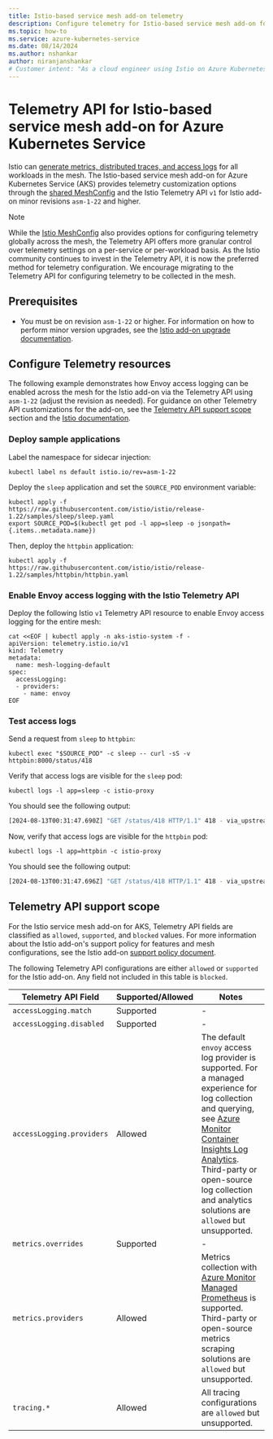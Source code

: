 ```yaml
---
title: Istio-based service mesh add-on telemetry
description: Configure telemetry for Istio-based service mesh add-on for Azure Kubernetes Service.
ms.topic: how-to
ms.service: azure-kubernetes-service
ms.date: 08/14/2024
ms.author: nshankar
author: niranjanshankar
# Customer intent: "As a cloud engineer using Istio on Azure Kubernetes Service, I want to configure telemetry for the service mesh so that I can customize metrics and logging for workloads, ensuring effective monitoring and observability of my applications."
---
```


# Telemetry API for Istio-based service mesh add-on for Azure Kubernetes Service

Istio can [generate metrics, distributed traces, and access logs][istio-telemetry-overview] for all workloads in the mesh. The Istio-based service mesh add-on for Azure Kubernetes Service (AKS) provides telemetry customization options through the [shared MeshConfig][istio-meshconfig] and the Istio Telemetry API `v1` for Istio add-on minor revisions `asm-1-22` and higher.

> [!NOTE]
> While the [Istio MeshConfig][istio-meshconfig] also provides options for configuring telemetry globally across the mesh, the Telemetry API offers more granular control over telemetry settings on a per-service or per-workload basis. As the Istio community continues to invest in the Telemetry API, it is now the preferred method for telemetry configuration. We encourage migrating to the Telemetry API for configuring telemetry to be collected in the mesh.

## Prerequisites

* You must be on revision `asm-1-22` or higher. For information on how to perform minor version upgrades, see the [Istio add-on upgrade documentation][istio-upgrade].

## Configure Telemetry resources

The following example demonstrates how Envoy access logging can be enabled across the mesh for the Istio add-on via the Telemetry API using `asm-1-22` (adjust the revision as needed). For guidance on other Telemetry API customizations for the add-on, see the [Telemetry API support scope][support-scope-section] section and the [Istio documentation][istio-telemetry-api].

### Deploy sample applications

Label the namespace for sidecar injection: 

```azurecli
kubectl label ns default istio.io/rev=asm-1-22
```

Deploy the `sleep` application and set the `SOURCE_POD` environment variable: 

```azurecli
kubectl apply -f https://raw.githubusercontent.com/istio/istio/release-1.22/samples/sleep/sleep.yaml
export SOURCE_POD=$(kubectl get pod -l app=sleep -o jsonpath={.items..metadata.name})
```

Then, deploy the `httpbin` application:

```azurecli
kubectl apply -f https://raw.githubusercontent.com/istio/istio/release-1.22/samples/httpbin/httpbin.yaml
```

### Enable Envoy access logging with the Istio Telemetry API

Deploy the following Istio `v1` Telemetry API resource to enable Envoy access logging for the entire mesh:

```azurecli
cat <<EOF | kubectl apply -n aks-istio-system -f -
apiVersion: telemetry.istio.io/v1
kind: Telemetry
metadata:
  name: mesh-logging-default
spec:
  accessLogging:
  - providers:
    - name: envoy
EOF
```

### Test access logs

Send a request from `sleep` to `httpbin`:

```azurecli
kubectl exec "$SOURCE_POD" -c sleep -- curl -sS -v httpbin:8000/status/418
```

Verify that access logs are visible for the `sleep` pod:

```azurecli
kubectl logs -l app=sleep -c istio-proxy
```

You should see the following output:

```bash
[2024-08-13T00:31:47.690Z] "GET /status/418 HTTP/1.1" 418 - via_upstream - "-" 0 135 12 11 "-" "curl/8.9.1" "cdecaca5-5964-48f3-b42d-f474dfa623d5" "httpbin:8000" "10.244.0.13:8080" outbound|8000||httpbin.default.svc.cluster.local 10.244.0.12:53336 10.0.112.220:8000 10.244.0.12:42360 - default
```

Now, verify that access logs are visible for the `httpbin` pod:

```azurecli
kubectl logs -l app=httpbin -c istio-proxy
```

You should see the following output:

```bash
[2024-08-13T00:31:47.696Z] "GET /status/418 HTTP/1.1" 418 - via_upstream - "-" 0 135 2 1 "-" "curl/8.9.1" "cdecaca5-5964-48f3-b42d-f474dfa623d5" "httpbin:8000" "10.244.0.13:8080" inbound|8080|| 127.0.0.6:55401 10.244.0.13:8080 10.244.0.12:53336 outbound_.8000_._.httpbin.default.svc.cluster.local default
```
## Telemetry API support scope

For the Istio service mesh add-on for AKS, Telemetry API fields are classified as `allowed`, `supported`, and `blocked` values. For more information about the Istio add-on's support policy for features and mesh configurations, see the Istio add-on [support policy document][istio-support-policy].

The following Telemetry API configurations are either `allowed` or `supported` for the Istio add-on. Any field not included in this table is `blocked`. 

| **Telemetry API Field** | **Supported/Allowed** | **Notes** |
|-------------------------|-----------------------|-----------|
| `accessLogging.match` | Supported | - |
| `accessLogging.disabled` | Supported | - |
| `accessLogging.providers` | Allowed | The default `envoy` access log provider is supported. For a managed experience for log collection and querying, see [Azure Monitor Container Insights Log Analytics][az-monitor-container-insights]. Third-party or open-source log collection and analytics solutions are `allowed` but unsupported. |
| `metrics.overrides` | Supported | - |
| `metrics.providers` | Allowed | Metrics collection with [Azure Monitor Managed Prometheus][az-monitor-metrics] is supported. Third-party or open-source metrics scraping solutions are `allowed` but unsupported. |
| `tracing.*` | Allowed | All tracing configurations are `allowed` but unsupported. |

<!-- LINKS - External -->
[istio-telemetry-overview]: https://istio.io/latest/docs/concepts/observability/
[istio-telemetry-api]: https://istio.io/latest/docs/reference/config/telemetry/
[istio-feature-status]: https://istio.io/latest/docs/releases/feature-stages/#feature-phase-definition
[istio-releases]: https://istio.io/latest/news/releases/

<!-- LINKS - internal -->
[istio-meshconfig]: ./istio-meshconfig.md
[support-scope-section]: #telemetry-api-support-scope
[istio-support-policy]: ./istio-support-policy.md#allowed-supported-and-blocked-customizations
[az-monitor-container-insights]: /azure/azure-monitor/containers/container-insights-overview
[az-monitor-metrics]: /azure/azure-monitor/containers/kubernetes-monitoring-enable
[istio-upgrade]: ./istio-upgrade.md
